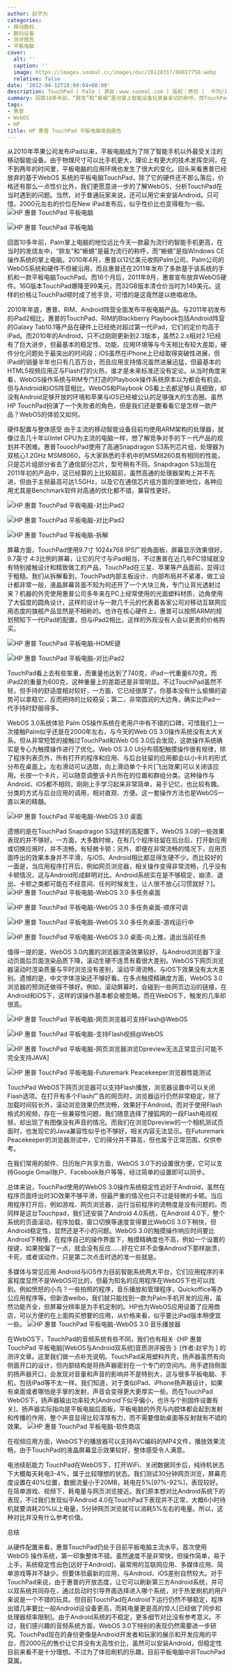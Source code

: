 ```yaml
---
author: 赵宇为
categories:
- 移动数码
- 数码设备
- 测评报告
- 平板电脑
cover:
  alt: ''
  caption: ''
  image: https://images.soomal.cc/images/doc/20120317/00017758.webp
  relative: false
date: '2012-04-12T18:09:04+08:00'
description: TouchPad | Palm | 源自：www.soomal.com | 版权：原创 |  平均/总评分：09.17/55
summary: 回首10多年前，“胖友”和“蜥蜴”是对掌上智能设备玩家最亲切的称呼，而TouchPad本应是Palm的继承者。TouchPad是惠普收购Palm后发布的一款平板电脑，硬件配置在今天看来仍算主流，曾经的雄心壮志让它比iPad卖的更贵，WebOS的体验在当时绝不输给Android平板，但惠普还是放弃了WebOS硬件……
tags:
- 惠普
- WebOS
- HP
title: HP 惠普 TouchPad 平板电脑体验报告
---
```


从2010年苹果公司发布iPad以来，平板电脑成为了除了智能手机以外最受关注的移动智能设备。由于物理尺寸可以比手机更大，理论上有更大的技术发挥空间，在不到两年的时间里，平板电脑的应用环境也发生了很大的变化。回头来看惠普已经放弃的基于WebOS 系统的平板电脑TouchPad，除了它的硬件还不那么落后，价格还有那么一点性价比外，我们更愿意进一步的了解WebOS，分析TouchPad在当时遇到的问题。当然，对于普通玩家来说，还可以用它来安装Android。只可惜，2000元左右的价位在New iPad发布后，似乎性价比也变得极为一般。
![HP 惠普 TouchPad 平板电脑](https://images.soomal.cc/images/doc/20120317/00017756.webp)




![HP 惠普 TouchPad 平板电脑](https://images.soomal.cc/images/doc/20120317/00017757.webp)




回首10多年前，Palm掌上电脑的地位远比今天一款最为流行的智能手机更高，在当时的发烧友中，“胖友”和“蜥蜴”是最为流行的称呼，而“蜥蜴”是指Windows CE操作系统的掌上电脑。2010年4月，惠普以12亿美元收购Palm公司，Palm公司的WebOS系统和硬件不但被沿用，而且惠普还在2011年发布了多款基于该系统的手机和一款平板电脑TouchPad。而16个月后，2011年8月，惠普宣布放弃WebOS硬件。16G版本TouchPad爆降至99美元，而32GB版本清仓价当时为149美元。这样的价格让TouchPad顿时成了抢手货，可惜的是这竟然是以绝唱收场。

2010年年底，惠普、RIM、Android阵营全面发布平板电脑产品。与2011年初发布的iPad2相比，惠普的TouchPad、RIM的Blackberry Playbook包括Android阵营的Galaxy Tab10.1等产品在硬件上已经绝对超过第一代iPad，它们的定价均高于iPad。而2010年的Android，只不过刚刚更新到2.3版本，虽然2.2.x相对2.1已经有了巨大进步，但最基本的稳定性、功能、应用环境等与今天相比有较大差距，硬件分化问题处于最突出的时间段；iOS虽然在iPhone上已经取得突破性进展，但iPad的销量半年也只有几百万台，而且应用支持情况虽然进展迅猛，但最基本的HTML5视频应用正与Flash打的火热，谁才是未来标准还没有定论。从当时角度来看，WebOS操作系统与RIM专门打造的Playbook操作系统原本以为都会有机会。但与Android和iOS阵营相比，WebOS和Playbook OS看上去都足够认真细致，却没有Android足够开放的环境和苹果与iOS已经被公认的足够强大的生态圈。虽然HP TouchPad扮演了一个失败者的角色，但是我们还是要看看它是怎样一款产品？WebOS的体验又如何。

硬件配置与整体感受
由于主流的移动智能设备目前均使用ARM架构的处理器，就像过去几十年以Intel CPU为主流的电脑一样，想了解竞争对手的下一代产品的规划并不困难。惠普TouochPad使用了高通Snapdragon S3系列芯片组，处理器为双核心1.2GHz MSM8060，与大家熟悉的手机中的MSM8260具有相同的性能，只是芯片组部分省去了通信部分芯片，型号稍有不同。Snapdragon S3出现在2011年初的产品中，这已经算的上比较超前，虽然高通的处理器架构上并不先进，但由于主频最高可达1.5GHz，以及它在通信芯片组方面的垄断地位，各种应用尤其是Benchmark软件对高通的优化都不错，兼容性更好。

![HP 惠普 TouchPad 平板电脑-对比iPad2](https://images.soomal.cc/images/doc/20120317/00017758.webp)




![HP 惠普 TouchPad 平板电脑-对比iPad2](https://images.soomal.cc/images/doc/20120317/00017759.webp)




![HP 惠普 TouchPad 平板电脑-拆解](https://images.soomal.cc/images/doc/20120317/00017764.webp)




屏幕方面，TouchPad使用9.7寸 1024x768 IPS广视角面板，屏幕显示效果很好。9.7英寸 4:3比例的屏幕，让它的尺寸与iPad相当，不过惠普在近几年PC领域就没有特别接触设计和精致做工的产品，TouchPad在三星、苹果等产品面前，显得过于粗糙。我们从拆解看到，TouchPad内部主板设计、内部布局并不紧凑，做工设计都非常一般，液晶屏幕背面不知为何还开了一个大块三角，专门让背光透射过来？机器的外壳使用惠普公司多年来在PC上经常使用的光面塑料材质，边角使用了大弧度的圆角设计，这样的设计与一款几千元的代表着各家公司对移动互联网应用态度的旗舰产品显然是不相称的。也许在核心硬件上，惠普可以按照ARM的规划预知下一代iPad的配置，但与iPad2相比，这样的外观没有人会以更贵的价格购买。

![HP 惠普 TouchPad 平板电脑-HOME键](https://images.soomal.cc/images/doc/20120317/00017762.webp)




![HP 惠普 TouchPad 平板电脑-对比iPad2](https://images.soomal.cc/images/doc/20120317/00017763.webp)




TouchPad看上去有些笨重，而重量也达到了740克，iPad一代重量670克，而iPad2的重量为600克，这种重量上的差距还是非常明显。不过TouchPad虽然不轻，但手持的舒适度相对较好，一方面，它已经很厚了，你基本没有什么偷懒的姿势可以拿稳它，反而把持的比较稳妥；第二，非常圆润的大边角，确实比iPad一代手持时舒服得多。

WebOS 3.0系统体验
Palm OS操作系统在老用户中有不错的口碑，可惜我们上一次接触Palm似乎还是在2000年左右，与今天的Web OS 3.0操作系统没有太大关系。但从非常短暂的接触过TouchPad和Web OS 3.0后会发现，这款操作系统确实是专心为触摸操作进行了优化。Web OS 3.0 UI分布搭配触摸操作很有规律，除了程序列表页外，所有打开的程序和应用、与后台驻留的应用都会以小卡片的形式分布在桌面上。左右滑动可以选取，向上滑动单个卡片[飞出效果]可以关闭该应用。长按一个卡片，可以随意调整该卡片所在的位置和群组分类。这种操作与Android、iOS都不相同，刚刚上手学习起来非常简单，易于记忆，也比较有趣。分类的方式与后台应用的调用，相对直观、方便。这一套操作方法也是WebOS一直以来的精髓。

![HP 惠普 TouchPad 平板电脑-WebOS 3.0 桌面](https://images.soomal.cc/images/doc/20120317/00017775.webp)




遗憾的是在TouchPad Snapdragon S3这样的高配置下，WebOS 3.0的一些效果表现的并不够好。一方面，大多数时候，在有几个程序驻留在后台后，打开新应用或切换应用时，并不流畅，有轻微卡顿；另外，即便在非常流畅的情况下，应用页面呼出的效果本身并不平滑，与iOS、Android相比都显得生硬不少。而比较好的一面是，当应用程序打开后，例如网页浏览器，相关操作变得非常流畅，几乎没有卡顿情况，这与Android形成鲜明对比。Android系统实在是不够稳定，崩溃、退出、卡顿之类都可能在不经意间、任何时候发生，让人很不放心[习惯就好？]。
![HP 惠普 TouchPad 平板电脑-WebOS 3.0 多任务桌面](https://images.soomal.cc/images/doc/20120317/00017776.webp)




![HP 惠普 TouchPad 平板电脑-WebOS 3.0 多任务桌面-顺序可调](https://images.soomal.cc/images/doc/20120317/00017777.webp)




![HP 惠普 TouchPad 平板电脑-WebOS 3.0 多任务桌面-游戏运行中](https://images.soomal.cc/images/doc/20120317/00017778.webp)




![HP 惠普 TouchPad 平板电脑-WebOS 3.0 桌面-向上推，退出当前任务](https://images.soomal.cc/images/doc/20120317/00017782.webp)




值得一提的是，WebOS 3.0内置的浏览器渲染效果较好，与Android浏览器下滚动页面后页面渲染品质下降，滚动生硬不连贯有着很大差别。WebOS下网页浏览器滚动时渲染质量与平时浏览没有差别，滚动平滑流畅，与iOS下效果没有太大差别。遗憾的是，中文字体渲染还不够好看。在多点触摸精确度方面，WebOS 3.0浏览器的预测还做得不够好。例如，滚动屏幕时，会碰到一些网页边沿的链接，在Android和iOS下，这样的误操作基本都会被忽略，而在WebOS下，触发的几率却很高。

![HP 惠普 TouchPad 平板电脑-网页浏览器可支持Flash@WebOS](https://images.soomal.cc/images/doc/20120412/00018717.webp)




![HP 惠普 TouchPad 平板电脑-支持Flash视频@WebOS](https://images.soomal.cc/images/doc/20120412/00018718.webp)




![HP 惠普 TouchPad 平板电脑-网页浏览器浏览Dpreview无法正常显示[可能不完全支持JAVA]](https://images.soomal.cc/images/doc/20120412/00018719.webp)




![HP 惠普 TouchPad 平板电脑-Futuremark Peacekeeper浏览器性能测试](https://images.soomal.cc/images/doc/20120412/00018720.webp)




TouchPad WebOS下网页浏览器可以支持Flash播放，浏览器设置中可以关闭Flash选项。在打开有多个Flash广告的网页时，浏览器运行仍然非常稳定，除了加载时间较长外，滚动浏览效果仍然流畅，效果好于Android。而对于使用Flash格式的视频，存在一些兼容性问题，我们随意选择了搜狐网的一段Flash电视视频，却出现了有图像没有声音的情况。而我们在浏览Dpreview的一个相机测试页面时，也发现它的Java兼容性似乎也不够好，相关内容无法显示。在Futuremark Peacekeeper的浏览器测试中，它的得分并不算高，但也属于正常范围，仅供参考。

在我们常用的邮件、日历账户共享方面，WebOS 3.0下的设置很方便，它可以支持Google Gmail账户、Facebook账户等等，经过简单的设置即可以同步。

总体来说，TouchPad使用的WebOS 3.0操作系统稳定性远好于Android，虽然在程序页面呼出时3D效果不够平滑，但最严重的情况也只不过是轻微的卡顿。当应用程序打开后，例如游戏、网页浏览器，运行当前程序的流畅度是没有问题的。而同样是这台Touchpad，我们还安装了Android 4.0系统，在Android 4.0下，整个系统的页面滚动，程序加载，窗口切换等速度变得要比WebOS 3.0下稍快，但Android稳定性，显然还是不小的问题。WebOS 3.0的触摸操作响应时间要比Android下稍慢，在程序自己的操作界面下，触摸精确度也不高，例如一个设置的按键，如果按偏了一点，就会没有反应……好在它并不会像Android下那样崩溃，卡死，或者误动作，只是第二次点击时选的准一些就是。

多媒体与常见应用
Android与iOS作为目前智能系统两大平台，它们应用程序的丰富程度显然不是WebOS可比的，但最为知名的应用程序在WebOS下也可以找到。例如愤怒的小鸟？一些拍照的程序，音乐播放和管理程序，Quickoffice等办公应用程序等。但新浪weibo，我们就只能找到一款为Palm手机开发的应用，虽然功能齐全，但屏幕分辨率是为手机定制的。HP也为WebOS应用设置了应用商店，可以方便的在上面购买想要的应用，从价格来看，似乎要比iPad版本稍便宜一些。
![HP 惠普 TouchPad 平板电脑-WebOS 3.0 音乐播放器](https://images.soomal.cc/images/doc/20120317/00017781.webp)




在WebOS下，TouchPad的音频系统有些不同，我们也有相关《HP 惠普 TouchPad 平板电脑[WebOS与Android双系统]音质测评报告 》[作者:赵宇为 ]
的测评文章。这里我们做一点补充说明。TouchPad采用塑料外壳，扬声器虽然有向侧面开口的设计，但内部结构是将扬声器密封在一个专门的空间内。用手遮挡侧面的扬声器开口，会发现对音量和声音的影响并不是特别大，这与很多平板电脑、手机，包括iPad等不太一样。我们知道，对于类似iPad、iPhone扬声器设计，如果有桌面或者哪怕是手掌的发射，声音会变得更大更厚实一些。而在TouchPad WebOS下，扬声器输出功率较大[Android下似乎偏小，也许与个别固件设置有关]，扬声器实际指向是平板电脑后面板，平板电脑的外壳与内腔体都会起到发射和传播的作用，整个声音显得比较浑厚有力，而不需要借助桌面等反射就有不错的效果。
![HP 惠普 TouchPad 平板电脑-软件商店](https://images.soomal.cc/images/doc/20120412/00018721.webp)




在视频应用方面，WebOS下的播放器可以支持AVC编码的MP4文件，播放效果流畅，由于TouchPad的液晶屏幕显示效果较好，整体感受令人满意。


电池续航能力
TouchPad在WebOS下，打开WiFi、关闭数据同步后，纯待机状态下大概每天耗电3-4%，属于比较理想的状态。我们测试30分钟网页浏览，屏幕亮度设置在40%位置，数据流量小于20MB，耗电在5%[97%-92%]，表现较好。在简单游戏、视频下，耗电量与网页浏览接近。我们原本想对比Android系统下的表现，不过我们发现似乎Android 4.0在TouchPad下表现并不正常，大概6小时待机就要消耗20%以上电量，5分钟网页浏览就可以消耗5%左右的电量。所以，这种对比并没有什么参考价值。

总结

从硬件配置来看，惠普TouchPad仍处于目前平板电脑主流水平。首次使用WebOS 操作系统，第一印象整体不错。虽然速度不是非常快，但操作简单，易于上手，系统稳定性出色[远好于Android]，最常用的互联网应用、多媒体应用、简单游戏等并不缺少。但要体验最新的应用，与Android、iOS差别自然较大。对于TouchPad来说，由于惠普的开放态度，让它可以刷新第三方Android系统，并可以双系统共同存在，通过启动时引导界面选择进入哪个系统，对于热爱刷机的用户来说是一个不错的玩具。但目前TouchPad在Android下运行仍然不够稳定，程序出错几率要比一般Android设设备更高，而耗电量更是高的惊人[已经做了同步和处理器频率限制]。由于Android系统的不稳定，更多细节对比没有参考意义。不过，我们感兴趣的音频系统方面，WebOS 3.0下特别的表现仍然需要进一步研究。TouchPad现在的身份更像是Android开发者和玩家的展示和开发应用的平台，而2000元的售价让它并没有太高性价比，虽然可以安装Android，但稳定性目前来看不是十分理想。不过为了体验刷机的乐趣，目前平板电脑中非TouchPad莫属。